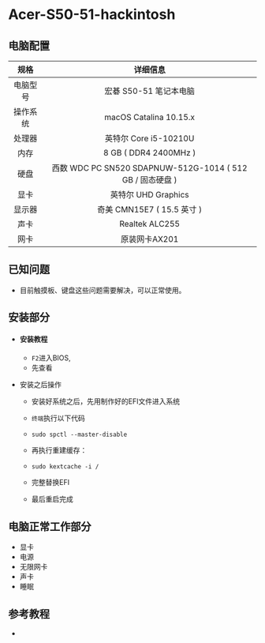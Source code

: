 # Acer-S50-51-hackintosh
## 电脑配置

|   规格   |                         详细信息                          |
| :------: | :-------------------------------------------------------: |
| 电脑型号 |                  宏碁 S50-51 笔记本电脑                   |
| 操作系统 |                  macOS Catalina 10.15.x                   |
|  处理器  |                   英特尔 Core i5-10210U                   |
|   内存   |                   8 GB ( DDR4 2400MHz )                   |
|   硬盘   | 西数 WDC PC SN520 SDAPNUW-512G-1014 ( 512 GB / 固态硬盘 ) |
|   显卡   |                    英特尔 UHD Graphics                    |
|  显示器  |                奇美 CMN15E7 ( 15.5 英寸  )                |
|   声卡   |                      Realtek ALC255                       |
|   网卡   |                       原装网卡AX201                       |

## 已知问题

- 目前触摸板、键盘这些问题需要解决，可以正常使用。

## 安装部分

- #### 安装教程

  - `F2`进入BIOS,
  - 先查看

- 安装之后操作

  - 安装好系统之后，先用制作好的EFI文件进入系统

  - `终端`执行以下代码

  - ```
    sudo spctl --master-disable
    ```

  - 再执行重建缓存：

  - ```
    sudo kextcache -i /
    ```

  - 完整替换EFI

  - 最后重启完成

## 电脑正常工作部分

- 显卡
- 电源
- 无限网卡
- 声卡
- 睡眠

## 参考教程

- [参考教程]:https://dortania.github.io/OpenCore-Install-Guide/